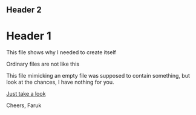 
## Header 2

# Header 1 

This file shows why I needed to create itself 

Ordinary files are not like this

This file mimicking an empty file was supposed to contain something, but look at the chances, I have nothing for you. 

[Just take a look](https://scholar.google.com.tr/citations?user=EslUU6UAAAAJ&hl=tr&oi=ao)

Cheers,
Faruk